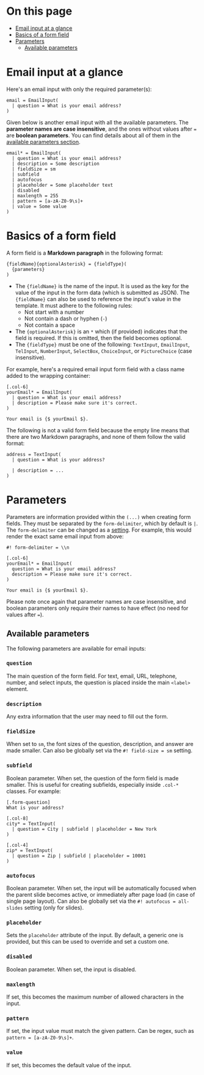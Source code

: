 # On this page

- [Email input at a glance](#email-input-at-a-glance)
- [Basics of a form field](#basics-of-a-form-field)
- [Parameters](#parameters)
  - [Available parameters](#available-parameters)

# Email input at a glance

Here's an email input with only the required parameter(s):

```text
email = EmailInput(
  | question = What is your email address?
)
```

Given below is another email input with all the available parameters. The **parameter names are case insensitive**, and the ones without values after `=` are **boolean parameters**. You can find details about all of them in the [available parameters section](#available-parameters).

```text
email* = EmailInput(
  | question = What is your email address?
  | description = Some description
  | fieldSize = sm
  | subfield
  | autofocus
  | placeholder = Some placeholder text
  | disabled
  | maxlength = 255
  | pattern = [a-zA-Z0-9\s]+
  | value = Some value
)
```

# Basics of a form field

A form field is a **Markdown paragraph** in the following format:

```text
{fieldName}{optionalAsterisk} = {fieldType}(
  {parameters}
)
```

- The `{fieldName}` is the name of the input. It is used as the key for the value of the input in the form data (which is submitted as JSON). The `{fieldName}` can also be used to reference the input's value in the template. It must adhere to the following rules:
  - Not start with a number
  - Not contain a dash or hyphen (`-`)
  - Not contain a space
- The `{optionalAsterisk}` is an `*` which (if provided) indicates that the field is required. If this is omitted, then the field becomes optional.
- The `{fieldType}` must be one of the following: `TextInput`, `EmailInput`, `TelInput`, `NumberInput`, `SelectBox`, `ChoiceInput`, or `PictureChoice` (case insensitive).

For example, here's a required email input form field with a class name added to the wrapping container:

```text
[.col-6]
yourEmail* = EmailInput(
  | question = What is your email address?
  | description = Please make sure it's correct.
)

Your email is {$ yourEmail $}.
```

The following is not a valid form field because the empty line means that there are two Markdown paragraphs, and none of them follow the valid format:

```text
address = TextInput(
  | question = What is your address?

  | description = ...
)
```

# Parameters

Parameters are information provided within the `(...)` when creating form fields. They must be separated by the `form-delimiter`, which by default is `|`. The `form-delimiter` can be changed as a [setting](https://github.com/blocksmd/blocksmd/blob/main/docs/settings.md). For example, this would render the exact same email input from above:

```text
#! form-delimiter = \\n

[.col-6]
yourEmail* = EmailInput(
  question = What is your email address?
  description = Please make sure it's correct.
)

Your email is {$ yourEmail $}.
```

Please note once again that parameter names are case insensitive, and boolean parameters only require their names to have effect (no need for values after `=`).

## Available parameters

The following parameters are available for email inputs:

### `question`

The main question of the form field. For text, email, URL, telephone, number, and select inputs, the question is placed inside the main `<label>` element.

### `description`

Any extra information that the user may need to fill out the form.

### `fieldSize`

When set to `sm`, the font sizes of the question, description, and answer are made smaller. Can also be globally set via the `#! field-size = sm` setting.

### `subfield`

Boolean parameter. When set, the question of the form field is made smaller. This is useful for creating subfields, especially inside `.col-*` classes. For example:

```text
[.form-question]
What is your address?

[.col-8]
city* = TextInput(
  | question = City | subfield | placeholder = New York
)

[.col-4]
zip* = TextInput(
  | question = Zip | subfield | placeholder = 10001
)
```

### `autofocus`

Boolean parameter. When set, the input will be automatically focused when the parent slide becomes active, or immediately after page load (in case of single page layout). Can also be globally set via the `#! autofocus = all-slides` setting (only for slides).

### `placeholder`

Sets the `placeholder` attribute of the input. By default, a generic one is provided, but this can be used to override and set a custom one.

### `disabled`

Boolean parameter. When set, the input is disabled.

### `maxlength`

If set, this becomes the maximum number of allowed characters in the input.

### `pattern`

If set, the input value must match the given pattern. Can be regex, such as `pattern = [a-zA-Z0-9\s]+`.

### `value`

If set, this becomes the default value of the input.
